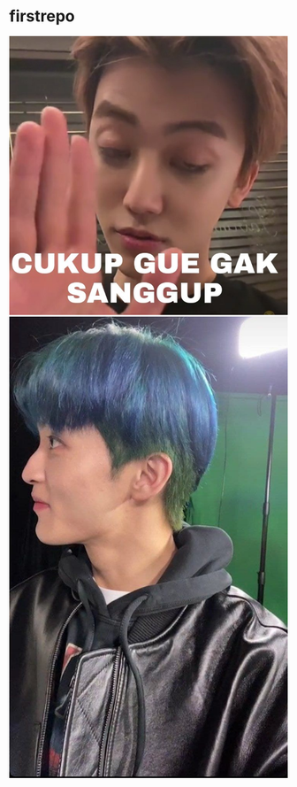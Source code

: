 # firstrepo
![alt text](https://github.com/shafiraaabcd/firstrepo/blob/main/FThasFRaMAAWO_L.jpg)
![alt text](https://github.com/shafiraaabcd/firstrepo/blob/main/photo_2021-09-16_09-18-08.jpg)
